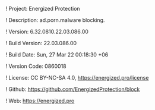 ! Project: Energized Protection

! Description: ad.porn.malware blocking.

! Version: 6.32.0810.22.03.086.00

! Build Version: 22.03.086.00

! Build Date: Sun, 27 Mar 22 00:18:30 +06

! Version Code: 0860018

! License: CC BY-NC-SA 4.0, https://energized.pro/license

! Github: https://github.com/EnergizedProtection/block

! Web: https://energized.pro
